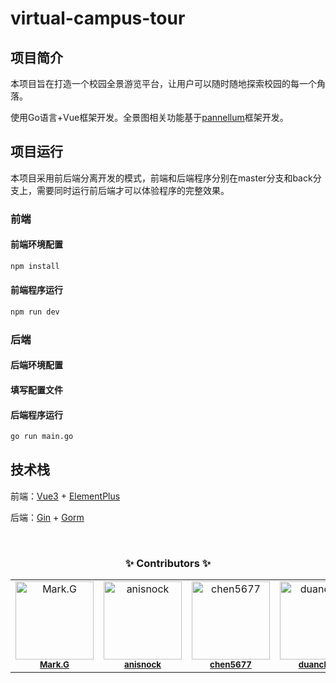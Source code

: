 # virtual-campus-tour

## 项目简介
本项目旨在打造一个校园全景游览平台，让用户可以随时随地探索校园的每一个角落。

使用Go语言+Vue框架开发。全景图相关功能基于[pannellum](https://github.com/mpetroff/pannellum)框架开发。

## 项目运行
本项目采用前后端分离开发的模式，前端和后端程序分别在master分支和back分支上，需要同时运行前后端才可以体验程序的完整效果。
### 前端
#### 前端环境配置
```sh
npm install
```
#### 前端程序运行
```sh
npm run dev
```
### 后端
#### 后端环境配置

#### 填写配置文件

#### 后端程序运行
```sh
go run main.go
```

## 技术栈
前端：[Vue3](https://cn.vuejs.org/) + [ElementPlus](https://element-plus.org/)

后端：[Gin](https://gin-gonic.com/) + [Gorm](https://gorm.io/)

<br>

<h3 align="center">✨ Contributors ✨</h2>

<table align="center">
  <tr>
    <td align="center">
      <img src="https://avatars.githubusercontent.com/u/108460626?v=4" width="125px;" alt="Mark.G" /><br />
      <sub><b><a href="https://github.com/Cry-StalL">Mark.G</a></b></sub><br />
    </td>
    <td align="center">
      <img src="https://avatars.githubusercontent.com/u/114389363?v=4" width="125px;" alt="anisnock" /><br />
      <sub><b><a href="https://github.com/anisnock">anisnock</a></b></sub><br />
    </td>
    <td align="center">
      <img src="https://avatars.githubusercontent.com/u/182666548?v=4" width="125px;" alt="chen5677" /><br />
      <sub><b><a href="https://github.com/chen5677">chen5677</a></b></sub><br />
    </td>
    <td align="center">
      <img src="https://avatars.githubusercontent.com/u/145515121?v=4" width="125px;" alt="duanchy3" /><br />
      <sub><b><a href="https://github.com/duanchy3">duanchy3</a></b></sub><br />
    </td>
    <td align="center">
      <img src="https://avatars.githubusercontent.com/u/122197347?v=4" width="125px;" alt="Jonathan-Luo" /><br />
      <sub><b><a href="https://github.com/Jonathan-Luo-SYSU">Jonathan-Luo</a></b></sub><br />
    </td>
  </tr>
</table>
